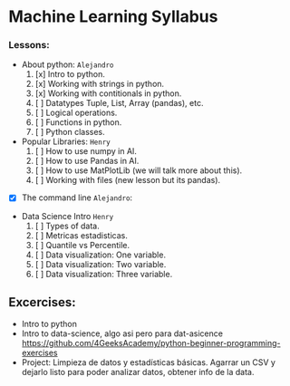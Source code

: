 # Machine Learning Syllabus

### Lessons:

- About python: `Alejandro`   
   1. [x] Intro to python.  
   2. [x] Working with strings in python.
   3. [x] Working with contitionals in python.
   4. [ ] Datatypes Tuple, List, Array (pandas), etc.   
   5. [ ] Logical operations.  
   6. [ ] Functions in python.  
   7. [ ] Python classes.  
- Popular Libraries: `Henry`
   1. [ ] How to use numpy in AI.  
   2. [ ] How to use Pandas in AI.  
   3. [ ] How to use MatPlotLib (we will talk more about this).  
   4. [ ] Working with files (new lesson but its pandas).  
- [x] The command line `Alejandro`:
- Data Science Intro `Henry`  
   1. [ ] Types of data.  
   2. [ ] Metricas estadisticas.  
   3. [ ] Quantile vs Percentile.  
   4. [ ] Data visualization: One variable.  
   5. [ ] Data visualization: Two variable.  
   6. [ ] Data visualization: Three variable.  

## Excercises:

- Intro to python
- Intro to data-science, algo asi pero para dat-asicence https://github.com/4GeeksAcademy/python-beginner-programming-exercises
- Project: Limpieza de datos y estadísticas básicas. Agarrar un CSV y dejarlo listo para poder analizar datos, obtener info de la data.
